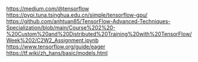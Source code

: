 

<!--
 * @version:
 * @Author:  StevenJokess https://github.com/StevenJokess
 * @Date: 2020-11-07 20:54:27
 * @LastEditors:  StevenJokess https://github.com/StevenJokess
 * @LastEditTime: 2020-12-29 17:14:28
 * @Description:
 * @TODO::
 * @Reference:
-->
https://medium.com/@tensorflow
https://pypi.tuna.tsinghua.edu.cn/simple/tensorflow-gpu/
https://github.com/anhtuan85/TensorFlow-Advanced-Techniques-Specialization/blob/main/Course%202%20-%20Custom%20and%20Distributed%20Training%20with%20TensorFlow/Week%202/C2W2_Assignment.ipynb
https://www.tensorflow.org/guide/eager
https://tf.wiki/zh_hans/basic/models.html
